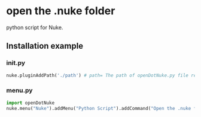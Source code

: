 # open the .nuke folder
python script for Nuke.

## Installation example

### init.py
```python
nuke.pluginAddPath('./path') # path= The path of openDotNuke.py file relative to .nuke folder
```

### menu.py
```python
import openDotNuke
nuke.menu("Nuke").addMenu("Python Script").addCommand("Open the .nuke folder", "openDotNuke.openDotNuke()", "^+.")
```
